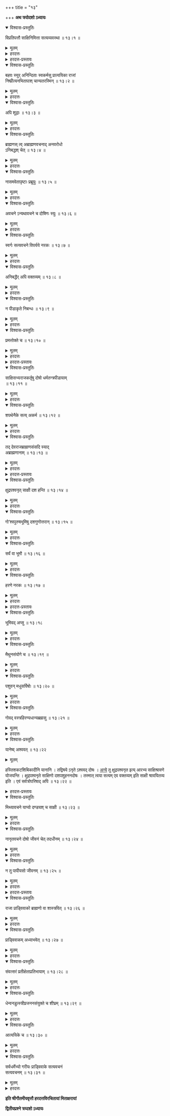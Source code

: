 +++
title = "१३"

+++
**अथ त्रयोदशो ऽध्यायः**

<details open><summary>विश्वास-प्रस्तुतिः</summary>

विप्रतिपत्तौ साक्षिनिमित्ता सत्यव्यवस्था ॥ १३।१ ॥
</details>

<details><summary>मूलम्</summary>

विप्रतिपत्तौ साक्षिनिमित्ता सत्यव्यवस्था ॥ १३।१ ॥
</details>

<details><summary>हरदत्तः</summary>

विप्रतिपत्तौ साक्षिणः प्रष्टव्याः । तैर् यथोक्तं तथा सत्यं व्यवस्थाप्यम् । अत्र नारदः ।

> एकादशविधः साक्षी शास्त्रे दृष्टो मनीषिभिः ।  
> कृतः पञ्चविधस् तेषां षड्विधो ऽकृत उच्यते ॥  
> लिखितः स्मारितश् चैव यदृच्छाभिज्ञ एव च ।  
> गूढश् चोत्तरसाक्षी च साक्षी पञ्चविधः कृतः ॥  
> अन्ये पुनर् अनुद्दिष्टाः साक्षिणः समुदाहृताः ।  
> ग्रामश् च प्राड्विवाकश् च राजा च व्यवहारिणाम् ॥  
> कार्येष्व् अभ्यन्तरो यश् च अर्थिना प्रहितश् च यः ।  
> कुल्याकुल्यविवादेषु भवेयुस् ते ऽपि साक्षिणः ॥ इति ॥ १३।१ ॥
</details>



<details><summary>हरदत्त-प्रस्तावः</summary>

ते पुनः कीदृशाः कियन्तो वेत्य् आह ।
</details>

<details open><summary>विश्वास-प्रस्तुतिः</summary>

बहवः स्युर् अनिन्दिताः स्वकर्मसु प्रात्ययिका राजां  
निष्प्रीत्यनभितापाश् चान्यतरस्मिन् ॥ १३।२ ॥
</details>

<details><summary>मूलम्</summary>

बहवः स्युर् अनिन्दिताः स्वकर्मसु प्रात्ययिका राजां  
निष्प्रीत्यनभितापाश् चान्यतरस्मिन् ॥ १३।२ ॥
</details>

<details><summary>हरदत्तः</summary>

वर्णप्रयुक्तान्य् आश्रमप्रयुक्तान्य् उभयप्रयुक्तानि स्वानि कर्माणि श्रौतानि स्मार्तानि च । तेष्व् अनिन्दिता अकरणाद् अन्यथाकरणाद् वा । अथ याज्ञावल्क्यः ।

> त्र्यवराः साक्षिनो ज्ञेयाः श्रौतस्मार्तक्रियापराः ॥ इति ।

प्रत्ययो विश्वासस् तेन ये चरन्ति ते प्रात्ययिकाः । य एवंभूत्[स् ते] राज्ञाम् अदृष्टदोषतया विश्वसनीयाः । अर्थिप्रत्यर्थिनोर् अन्यतरस्मिन् निष्प्रीतयो निःस्नेहा अनभिताया अकृतद्वेषाः । एवंभूता बहवः साक्षिणः स्युः । अत्र याज्ञवल्क्यः ।

> उभयानुमतः साक्षी भवत्य् एको ऽपि धर्मवित् ॥ इति ।  
> अभ्यन्तरस् तु निक्षेपे साक्ष्य्म् एको ऽपि वाच्यते ।  
> अर्थिना प्रहितः साक्षी भवत्य् एको ऽपि याचितः ॥

इति कात्यायनः ।

> प्रअमाणम् एको ऽपि भवेत् साहसेषु विशेषतः ।

इति व्यासः ॥ १३।२ ॥
</details>



<details open><summary>विश्वास-प्रस्तुतिः</summary>

अपि शूद्राः ॥ १३।३ ॥
</details>

<details><summary>मूलम्</summary>

अपि शूद्राः ॥ १३।३ ॥
</details>

<details><summary>हरदत्तः</summary>

शूद्रा अप्य् एवंविधाश् चेत् साक्षिणो भवेयुः किं पुनर् द्विजातय इति । एवं च गुणवद्द्विजात्यभावे शूद्रा अप्य् एवंविधा भवन्तीति द्रष्टव्यम् ॥ १३।३ ॥
</details>



<details open><summary>विश्वास-प्रस्तुतिः</summary>

ब्राह्मणस् त्व् अब्राह्मणवचनाद् अनवरोधो  
ऽनिबद्धश् चेत् ॥ १३।४ ॥
</details>

<details><summary>मूलम्</summary>

ब्राह्मणस् त्व् अब्राह्मणवचनाद् अनवरोधो  
ऽनिबद्धश् चेत् ॥ १३।४ ॥
</details>

<details><summary>हरदत्तः</summary>

ब्राह्मणो नात्र श्रोत्रियः । अस्य वृत्तान्तस्यासौ ब्राह्मणः साक्षीत्य् अब्राह्मणेनोक्ते राज्ञा साक्षित्वेन नावरोध्यो न निर्बन्धेन ग्राह्यः । अनिबद्धश् चेत् । स चेल् लेखनिबद्धो न भवति । लेख्यारूढस् तु भवत्य् एव साक्षी । नात्र कश्चिद् धेतुर् अस्ति वचनम् एव प्रमाणम् । अत्र नारदः ।

> असाक्ष्य् अपि हि शास्त्रेषु दृष्टः पञ्चविधो बुधैः ।  
> वचनाद् दोषतो भेदात् स्वयम् उक्तेर् मतान्तरात् ॥  
> श्रोत्रियाद् या वचनतः स्तेनाद् या दोषदर्शनात् ।  
> भेदाद् विप्रतिपत्तिः स्याद् विवादे यत्र साक्षिणाम् ॥  
> स्वयमुक्तिर् अनिर्दिष्टः स्वयम् एवैत्य यो वदेत् ।  
> मृतान्तरो ऽर्थिनि प्रेते मुमूर्षुः श्राविताद् ऋते ॥ इति ।

तद् इह श्रोत्रियः क्वचिद् अपि साक्षी न भवतीति नारदस्य पक्षः । इहाब्राह्मणवचनाद् इत्य् उक्तत्वाद् ब्राह्मणेनोकतः श्रोत्रियो ऽपि भवत्य् एव साक्षी ॥ १३।४ ॥
</details>



<details open><summary>विश्वास-प्रस्तुतिः</summary>

नासमवेतापृष्टाः प्रब्रूयुः ॥ १३।५ ॥
</details>

<details><summary>मूलम्</summary>

नासमवेतापृष्टाः प्रब्रूयुः ॥ १३।५ ॥
</details>

<details><summary>हरदत्तः</summary>

असमवेता असमुदिता राज्ञा प्राड्विवाकेन वापृष्टाः सन्तो न ब्रूयुः । किं तु समवेताः पृष्टाश् च प्रब्रूयुः ॥ १३।५ ॥
</details>



<details open><summary>विश्वास-प्रस्तुतिः</summary>

अवचने ऽन्यथावचने च दोषिणः स्युः ॥ १३।६ ॥
</details>

<details><summary>मूलम्</summary>

अवचने ऽन्यथावचने च दोषिणः स्युः ॥ १३।६ ॥
</details>

<details><summary>हरदत्तः</summary>

ते चैवंभूता यदि जानन्त एव न [ब्रूयुर् अन्यथा वा] ब्रूयुस् तदा दोषिणो दुष्टाः स्युः । इह राज्ञा दण्ड्या परत्र च नाराकिणः ॥ १३।६ ॥
</details>



<details open><summary>विश्वास-प्रस्तुतिः</summary>

स्वर्गः सत्यवचने विपर्यये नरकः ॥ १३।७ ॥
</details>

<details><summary>मूलम्</summary>

स्वर्गः सत्यवचने विपर्यये नरकः ॥ १३।७ ॥
</details>

<details><summary>हरदत्तः</summary>

ब्रुवन्तस् तु यदि सत्यं ब्रुवन्ति तदा स्वर्गो भवति । विपर्यये ऽसत्यवचने नरको भवतीति ॥ १३।७ ॥
</details>



<details open><summary>विश्वास-प्रस्तुतिः</summary>

अनिबद्धैर् अपि वक्तव्यम् ॥ १३।८ ॥
</details>

<details><summary>मूलम्</summary>

अनिबद्धैर् अपि वक्तव्यम् ॥ १३।८ ॥
</details>

<details><summary>हरदत्तः</summary>

निबद्धा निर्दिष्टा यूयम् अत्र साक्षिण इति । तद्विपरीता अनिबद्धास् तैर् अपि साक्ष्यं वक्तव्यम् । ते च नारदेनान्ये पुनर् अनिर्दिष्टा इत्य् आरभ्य कथिता द्रष्टव्यः ॥ १३।८ ॥
</details>



<details open><summary>विश्वास-प्रस्तुतिः</summary>

न पीडाकृते निबन्धः ॥ १३।९ ॥
</details>

<details><summary>मूलम्</summary>

न पीडाकृते निबन्धः ॥ १३।९ ॥
</details>

<details><summary>हरदत्तः</summary>

पीडाकृतं पीडाकरणम् । निबन्धो निबन्धनम् अर्थसंबन्धादि । पीडाकरणे हिंसाविषये साक्षिणां निबन्धो न निरूप्यः । अर्थसंबन्धादि न किंचिद् अपि दूषणं भवति । आह व्याघ्रः ।

> स्तेये च साहसे चैव संसर्गे च स्त्रियास् तथा ।  
> गरादीनां प्रयोगे च न दोषः साक्षिषु स्मृतः ॥ इति ॥ १३।९ ॥
</details>



<details open><summary>विश्वास-प्रस्तुतिः</summary>

प्रमत्तोक्ते च ॥ १३।१० ॥
</details>

<details><summary>मूलम्</summary>

प्रमत्तोक्ते च ॥ १३।१० ॥
</details>

<details><summary>हरदत्तः</summary>

प्रमादो ऽनवधानम् । अन्त्ये परे वाक्ये साक्षिणा यदृच्छया यद् उक्तं तत्रापि निबन्धो न भवति । अर्थसंबन्धादिदूषणं न भवति ॥ १३।१० ॥
</details>



<details><summary>हरदत्त-प्रस्तावः</summary>

विपर्यये नरक उक्तः । न स केवलं साक्षिण एव किं तर्हि ।
</details>

<details open><summary>विश्वास-प्रस्तुतिः</summary>

साक्षिसभ्यराजकर्तृषु दोषो धर्मतन्त्रपीडायाम्  
॥ १३।११ ॥
</details>

<details><summary>मूलम्</summary>

साक्षिसभ्यराजकर्तृषु दोषो धर्मतन्त्रपीडायाम्  
॥ १३।११ ॥
</details>

<details><summary>हरदत्तः</summary>

तन्त्रं लोकव्यवहारः । धर्मतन्त्रयोः पीडायां सत्यां साक्षिषु सभ्येषु राजनि कर्तरि च सर्वेषु दोषो भवति । कर्तृग्रहणं दृष्टान्तार्थम् । यावान् कर्तुर् दोषस् तावान् साक्ष्यादीनाम् अपीति । यद्य् अपि साक्षिणः पूर्वं दोष उक्तस् तथापीह ग्रहणं सभ्यादीनां ससाक्षिके ऽपि दोषग्रहणार्थम् । अन्यथासाक्षिकव्यवहारे सभ्यादीनां दोषः । ससाक्षिके तु साक्षिणाम् एवेत्य् उक्तं स्यात् ॥ १३।११ ॥
</details>



<details open><summary>विश्वास-प्रस्तुतिः</summary>

शपथेनैके सत्य् अकर्म ॥ १३।१२ ॥
</details>

<details><summary>मूलम्</summary>

शपथेनैके सत्य् अकर्म ॥ १३।१२ ॥
</details>

<details><summary>हरदत्तः</summary>

यत्र साक्षिषु तथा विश्वासो न भवति तत्र शपथेन सत्यकर्म शपथं कारयित्वा सत्यं वाचनीयम् इत्य् एके मन्यन्ते ॥ १३।१२ ॥
</details>



<details open><summary>विश्वास-प्रस्तुतिः</summary>

तद् देवराजब्राह्मणसंसदि स्याद्   
अब्राह्मणानाम् ॥ १३।१३ ॥
</details>

<details><summary>मूलम्</summary>

तद् देवराजब्राह्मणसंसदि स्याद्   
अब्राह्मणानाम् ॥ १३।१३ ॥
</details>

<details><summary>हरदत्तः</summary>

तच् छपथेन सत्यकर्म देवसंसदि, उग्राणां देवतानां संनिधौ ब्राह्मणानां संसदि परिषदि वा भवति । क्षत्रियादीनाम् अर्थगुरुत्वलघुत्वापेक्षो विकल्पः । महत्य् अर्थे देवतासंनिधाव् अल्पीयस्य् अन्यत्रेति । अब्राह्मणानाम् इति वचनाद् ब्राह्मणानां शपथकर्म न भवति । अत्र विष्णुः: “पृच्छेद् ब्रूहीति ब्राह्मणम् । सत्यं ब्रूहीति राजन्यम् । गोबीजकाञ्चनैर् वैश्यम् । सर्वपातकैः शूद्रम् । एवं हि साक्षिणः पृच्छेद् वर्णानुक्रमतो नृप इति । मनुस् तु ।

> सत्येन शापयेद् विप्रं क्षत्रियं वाहनायुधैः ।  
> गोबीजकाञ्चनैर् वैश्यंण् शूद्रं सर्वैस् तु पातकैः ॥ इति ॥ १३।१३ ॥
</details>



<details><summary>हरदत्त-प्रस्तावः</summary>

विपर्यये नरक इति सामान्येन साक्षिणो दोष उक्तः । इदानीं व्यवहारविशेषे दोषविशेषम् आह ।
</details>

<details open><summary>विश्वास-प्रस्तुतिः</summary>

क्षुद्रपश्वनृत् साक्षी दश हन्ति ॥ १३।१४ ॥
</details>

<details><summary>मूलम्</summary>

क्षुद्रपश्वनृत् साक्षी दश हन्ति ॥ १३।१४ ॥
</details>

<details><summary>हरदत्तः</summary>

क्षुद्रपशवो ऽजाविकादयः । तद्विषये ऽनृतवदने साक्षी दश हन्ति । तेषां दशानां वधे यावान् दोषस् तावान् अस्य भवतीति । दण्डप्रायश्चित्ते अपि तदनुगुणे द्रष्टव्ये ॥ १३।१४ ॥
</details>



<details open><summary>विश्वास-प्रस्तुतिः</summary>

गो’श्वपुरुषभूमिषु दशगुणोत्तरान् ॥ १३।१५ ॥
</details>

<details><summary>मूलम्</summary>

गो’श्वपुरुषभूमिषु दशगुणोत्तरान् ॥ १३।१५ ॥
</details>

<details><summary>हरदत्तः</summary>

उक्तानाम् उत्तरं दश गुणान् दशगुणोत्तरान् । गवादिविषये ऽनृते साक्षी पूर्वोक्ताद् दशगुणोत्तरं तत्तद्वधयुक्तदोषो भवति । एतद् उक्तं भवति । गवानृते साक्षिणो गोशतहननदोषः । अश्वानृते ऽश्वसहस्रहननदोषः । पुरुषानृते ऽयुतपुरुषहननदोषः । भूम्यनृते यस्य सा भूमिस् तज्जातीयानां लक्षहननदोष इति ।

> पञ्च पश्वनृते हन्ति दश हन्ति गवानृते ।  
> शतम् अश्वानृते हन्ति सहस्रं पुरुषानृते ॥

इत्य् एतत् त्व् अत्यन्तक्षुद्रपश्वादिविषयम् ॥ १३।१५ ॥
</details>



<details open><summary>विश्वास-प्रस्तुतिः</summary>

सर्वं वा भूमौ ॥ १३।१६ ॥
</details>

<details><summary>मूलम्</summary>

सर्वं वा भूमौ ॥ १३।१६ ॥
</details>

<details><summary>हरदत्तः</summary>

यदि वा भूमिविषये ऽनृते सर्वम् एव मनुष्यजातं हन्ति । ग्रामदेशादिमहाभूमिविषयो विकल्पः ॥ १३।१६ ॥
</details>



<details open><summary>विश्वास-प्रस्तुतिः</summary>

हरणे नरकः ॥ १३।१७ ॥
</details>

<details><summary>मूलम्</summary>

हरणे नरकः ॥ १३।१७ ॥
</details>

<details><summary>हरदत्तः</summary>

प्रासङ्गिकम् इदम् । भूमेर् इति विपरिणामेन संबन्धः । भूमेर् हरणे नरको भवति । कालान्तरावधिः शास्त्रान्तरावसेयः ॥ १३।१७ ॥
</details>



<details><summary>हरदत्त-प्रस्तावः</summary>

प्रकृतम् आह ।
</details>

<details open><summary>विश्वास-प्रस्तुतिः</summary>

भूमिवद् अप्सु ॥ १३।१८ 
</details>

<details><summary>मूलम्</summary>

भूमिवद् अप्सु ॥ १३।१८ 
</details>

<details><summary>हरदत्तः</summary>

अब्विषये ऽनृते भूमिवल् लक्षहननदोषो हरणे नरक इति च समानम् । अप्शब्देन कूपतडागादिरूपलक्षितः ॥ १३।१८ ॥
</details>



<details open><summary>विश्वास-प्रस्तुतिः</summary>

मैथुनसंयोगे च ॥ १३।१९ ॥
</details>

<details><summary>मूलम्</summary>

मैथुनसंयोगे च ॥ १३।१९ ॥
</details>

<details><summary>हरदत्तः</summary>

मैथुनसंयुक्ते चानृते परदारानसौ गच्छतीत्य् आदौ भूमिवद् इति चकाराद् गम्यते ॥ १३।१९ ॥
</details>



<details open><summary>विश्वास-प्रस्तुतिः</summary>

पशुवन् मधुसर्पिषोः ॥ १३।२० ॥
</details>

<details><summary>मूलम्</summary>

पशुवन् मधुसर्पिषोः ॥ १३।२० ॥
</details>

<details><summary>हरदत्तः</summary>

मधुसर्पिर्विषये ऽनृते क्षुद्रपशुवद् दोषः ॥ १३।२० ॥
</details>



<details open><summary>विश्वास-प्रस्तुतिः</summary>

गोवद् वस्त्रहिरण्यधान्यब्रह्मसु ॥ १३।२१ ॥
</details>

<details><summary>मूलम्</summary>

गोवद् वस्त्रहिरण्यधान्यब्रह्मसु ॥ १३।२१ ॥
</details>

<details><summary>हरदत्तः</summary>

ब्रह्म वेदः । वस्त्रादिविषये ऽनृते गोवद् दोषः । अधीत्य नास्मान् मयाधीतम् इत्यादि ब्रह्मानृतम् ॥ १३।२१ ॥
</details>



<details open><summary>विश्वास-प्रस्तुतिः</summary>

यानेष्व् अश्ववत् ॥ १३।२२ 
</details>

<details><summary>मूलम्</summary>

यानेष्व् अश्ववत् ॥ १३।२२ 
</details>

हस्तिशकटशिबिकादीनि यानानि । तद्विषये ऽनृते ऽश्ववद् दोषः । <u>अन्ये</u> तु क्षुद्रपश्वनृत इत्य् आरभ्य साक्षिश्रावणे योजयन्ति । क्षुद्रपश्वनृते साक्षिणो दशपशुहननदोषः । तस्मात् त्वया सत्यम् एव वक्तव्यम् इति साक्षी श्रावयितव्य इति । एवं सर्वत्रोपरिषाद् अपि ॥ १३।२२ ॥

<details><summary>हरदत्त-प्रस्तावः</summary>

एवम् अदृष्टविषये दोषम् उक्त्वा दृष्टविषये साक्षिणो दण्डम् आह ।
</details>

<details open><summary>विश्वास-प्रस्तुतिः</summary>

मिथ्यावचने याप्यो दण्ड्यश् च साक्षी ॥ १३।२३ ॥
</details>

<details><summary>मूलम्</summary>

मिथ्यावचने याप्यो दण्ड्यश् च साक्षी ॥ १३।२३ ॥
</details>

<details><summary>हरदत्तः</summary>

मिथ्यावचने दृष्टे साक्षी याप्यो गर्ह्यः सर्वैर् अयम् असंव्यवहार्य इति, दण्ड्यश् च राज्ञा । अत्र मनुः ।

> लोभात् सहस्रं दण्ड्यस् तु मोहात् पूर्वं तु साहसम् ।  
> भयाद् द्वौ मध्यमौ दण्ड्यौ मैत्र्यात् पूर्वं चतुर्गुणम् ॥  
> कामाद् दशगुणं पूर्वं क्रोधात् तद्द्विगुणं परम् ।  
> अज्ञानाद् द्वे शते पूर्णे बालिश्याच् छतम् एव तु ॥  
> कूटसाक्ष्यं तु कुर्वाणांस् त्रीन् वर्णान् धार्मिको नृपः ।  
> प्रवासयेद् दण्डयित्वा ब्राह्मणं तु विवासयेत् ॥ इति ।

विष्णुः: “कूटसाक्षिणां सर्वस्वापहार उक्तश् चोपजीविनां च” इति ॥ १३।२३ ॥
</details>



<details open><summary>विश्वास-प्रस्तुतिः</summary>

नानृतवचने दोषो जीवनं चेत् तदधीनम् ॥ १३।२४ ॥
</details>

<details><summary>मूलम्</summary>

नानृतवचने दोषो जीवनं चेत् तदधीनम् ॥ १३।२४ ॥
</details>

<details><summary>हरदत्तः</summary>

यदा सत्यवचनात् परस्परवधो ऽनृतवदने तु तदधीनम् अनृतवचननिबन्धनम् अन्यस्य जीवनं भवति न वधस् तत्रानृतवचने न पूर्वोक्तो दोष इति । अत्र याज्ञवल्क्यः ।

> वर्णिनां हि वधो यत्र तत्र साक्ष्यनृतं वदेत् ।  
> तत्पावनाय निर्वाप्यश् चरुः सारस्वतो द्विजैः ॥ इति ॥ १३।२४ ॥
</details>



<details open><summary>विश्वास-प्रस्तुतिः</summary>

न तु पापीयसो जीवनम् ॥ १३।२५ ॥
</details>

<details><summary>मूलम्</summary>

न तु पापीयसो जीवनम् ॥ १३।२५ ॥
</details>

<details><summary>हरदत्तः</summary>

यदि त्व् अनृतवचनेन पापीयसः पापवत्तरस्य परपीडारतस्य जीवनं भवति तदा न तु न दोषः । अपि तु दोष एवेति ॥ १३।२५ ॥
</details>



<details><summary>हरदत्त-प्रस्तावः</summary>

अथ साक्षिणः केन प्रष्टव्यास् तम् आह ।
</details>

<details open><summary>विश्वास-प्रस्तुतिः</summary>

राजा प्राड्विवाको ब्राह्मणो वा शास्त्रवित् ॥ १३।२६ ॥
</details>

<details><summary>मूलम्</summary>

राजा प्राड्विवाको ब्राह्मणो वा शास्त्रवित् ॥ १३।२६ ॥
</details>

<details><summary>हरदत्तः</summary>

पृच्छतीत् प्राट् । विविच्य वक्तीति विवाकः । न्यङ्कादिषु दर्शनाद् वृद्धिकुत्वे । राजा प्राड्विवाकः स्यात् । अन्यपरे तु तस्मिंस् तेन नियुक्तो ब्राह्मणो वा शास्त्रवित् । अत्र मनुः ।

> यद् वा स्वयं न कुर्यात् तु नृपतिः कार्यनिर्णयम् ।  
> तदा नियुञ्ज्याद् विद्वांसं ब्राह्मणं कार्यनिर्णये ॥ इति ॥ १३।२६ ॥
</details>



<details open><summary>विश्वास-प्रस्तुतिः</summary>

प्राड्विवाकम् अध्याभवेत् ॥ १३।२७ ॥
</details>

<details><summary>मूलम्</summary>

प्राड्विवाकम् अध्याभवेत् ॥ १३।२७ ॥
</details>

<details><summary>हरदत्तः</summary>

अधिर् उपरिभाव ऐश्वर्ये वा । आङ् आगमनार्थे । एनम् उक्तलक्षणं प्राड्विवाकम् उपर्य् आसीनम् अधःस्थितश् चिरं वा गुणभूतः सन्न् आगच्छेत् कार्यार्थी । न तु प्राड्विवाकः स्वयं कार्यम् उत्पाद्याह्वयेद् इति । तथा च मनुः ।

> नोत्पादयेत् स्वयं कार्यं राजा नाप्य् अस्य पूरुषः । इति ॥ १३।२७ ॥
</details>



<details open><summary>विश्वास-प्रस्तुतिः</summary>

संवत्सरं प्रतीक्षेताप्रतिभायाम् ॥ १३।२८ ॥
</details>

<details><summary>मूलम्</summary>

संवत्सरं प्रतीक्षेताप्रतिभायाम् ॥ १३।२८ ॥
</details>

<details><summary>हरदत्तः</summary>

यदाभियुक्तस्यार्थिनः साक्षिणो वाप्रतिभा भवति वक्तव्यं न प्रतिभाति स्वयं जाड्याद्युपेतत्वाद् अर्थस्य वा चिरनिर्वृत्तत्वादिना दुर्निरूप्यत्वात् तदा संवत्सरं प्रतीक्षेत । एतावता कालेन निरूप्य ब्रूहीति कालं दद्यात् । अत्र कात्यायनः ।

> अस्वतन्त्रजडोन्मत्तबालदीक्षितरोगिणाम् ।  
> कालः संवत्सराद् अर्वाक् स्वयम् एव यथेप्सितम् ॥

नारदः ।

> गहनत्वाद् विवादानाम् असामर्थ्यात् स्मृतेर् अपि ।  
> ऋणादिषु हरेत् कालं कामं तत्त्वबुभुत्सया ॥ इति ।

प्रजापतिः ।

> दिनम् एकम् अथ द्वे वा त्रीणि वा पञ्च सप्त वा ।  
> कालस् त्व् ऋणादौ गहन आ त्रिपक्षाद् अपि स्मृतः ॥ १३।२८ ॥
</details>



<details open><summary>विश्वास-प्रस्तुतिः</summary>

धेन्वनडुत्स्त्रीप्रजननसंयुक्ते च शीघ्रम् ॥ १३।२९ ॥
</details>

<details><summary>मूलम्</summary>

धेन्वनडुत्स्त्रीप्रजननसंयुक्ते च शीघ्रम् ॥ १३।२९ ॥
</details>

<details><summary>हरदत्तः</summary>

संयुक्तशब्दः प्रत्येकं संबध्यते । धेन्वादिसंयुक्ते विवादे शीघ्रं विवादयेत् । प्रजननं विवाहस् तद्धेतुत्वात् । स्त्री दास्यादिः । तथाह कात्यायनः ।

> धेनाव् अनुडुहि क्षेत्रे स्त्रीषु प्रजनने तथा ।  
> न्यासे चारित्रके दत्ते तथैव क्रयविक्रये ॥  
> कन्याया दूषणे स्तेये कलहे साहसे निधौ ।  
> उपधौ कूटसाक्ष्ये च सद्य एव विवादयेत् ॥ इति ॥ १३।२९ ॥
</details>



<details open><summary>विश्वास-प्रस्तुतिः</summary>

आत्ययिके च ॥ १३।३० ॥
</details>

<details><summary>मूलम्</summary>

आत्ययिके च ॥ १३।३० ॥
</details>

<details><summary>हरदत्तः</summary>

> व्यपैति गौरवं यत्र विनाशस् त्याग एव च ।  
> कालं तत्र न कुर्वीत कार्यम् आत्ययिकं हि तत् ॥

इति कात्यायनः । एवमादाव् आत्ययिके शीघ्रं विवादयेन् न कालं दद्याद् इति । याज्ञवक्यः \

> साहसस्तेयपारुष्यगो’भिशापात्यये स्त्रियाम् ।  
> विवादयेत् सद्य एव कालो ऽन्यत्रेच्छया स्मृतः ॥ इति ॥ १३।३० ॥
</details>



<details open><summary>विश्वास-प्रस्तुतिः</summary>

सर्वधर्मेभ्यो गरीयः प्राड्विवाके सत्यवचनं  
सत्यवचनम् ॥ १३।३१ ॥
</details>

<details><summary>मूलम्</summary>

सर्वधर्मेभ्यो गरीयः प्राड्विवाके सत्यवचनं  
सत्यवचनम् ॥ १३।३१ ॥
</details>

<details><summary>हरदत्तः</summary>

श्रुतिस्मृतिचोदितेभ्यः सर्वधर्मेभ्यो गुरुतरम् इदं यत् प्राड्विवाके पृच्छति सति सत्यं ब्रूयात् । द्विरुक्तिर् अध्यायसमाप्त्यर्था ॥ १३।३१ ॥
</details>

**इति श्रीगौतमीयवृत्तौ हरदत्तविरचितायां मिताक्षरायां**

**द्वितीयप्रश्ने त्रय्दशो ऽध्यायः**
